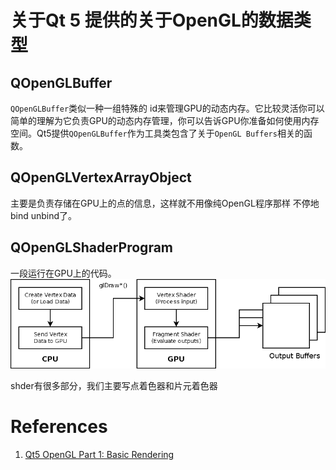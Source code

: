# 关于Qt 5 提供的关于OpenGL的数据类型

## QOpenGLBuffer
`QOpenGLBuffer`类似一种一组特殊的 id来管理GPU的动态内存。它比较灵活你可以简单的理解为它负责GPU的动态内存管理，你可以告诉GPU你准备如何使用内存空间。Qt5提供`QOpenGLBuffer`作为工具类包含了关于`OpenGL Buffers`相关的函数。

## QOpenGLVertexArrayObject
主要是负责存储在GPU上的点的信息，这样就不用像纯OpenGL程序那样 不停地bind unbind了。

## QOpenGLShaderProgram
一段运行在GPU上的代码。
![](images\ShaderPipeline1.png)

shder有很多部分，我们主要写点着色器和片元着色器

# References
1. [Qt5 OpenGL Part 1: Basic Rendering ](http://www.trentreed.net/blog/qt5-opengl-part-1-basic-rendering/)
